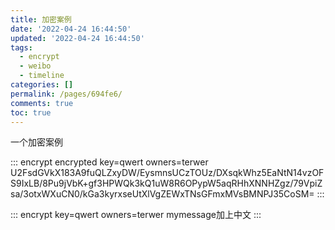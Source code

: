 ```yaml
---
title: 加密案例
date: '2022-04-24 16:44:50'
updated: '2022-04-24 16:44:50'
tags:
  - encrypt
  - weibo
  - timeline
categories: []
permalink: /pages/694fe6/
comments: true
toc: true
---
```

一个加密案例

::: encrypt encrypted key=qwert owners=terwer
U2FsdGVkX183A9fuQLZxyDW/EysmnsUCzTOUz/DXsqkWhz5EaNtN14vzOFS9IxLB/8Pu9jVbK+gf3HPWQk3kQ1uW8R6OPypW5aqRHhXNNHZgz/79VpiZsa/3otxWXuCN0/kGa3kyrxseUtXlVgZEWxTNsGFmxMVsBMNPJ35CoSM=
:::

::: encrypt key=qwert owners=terwer
mymessage加上中文
:::